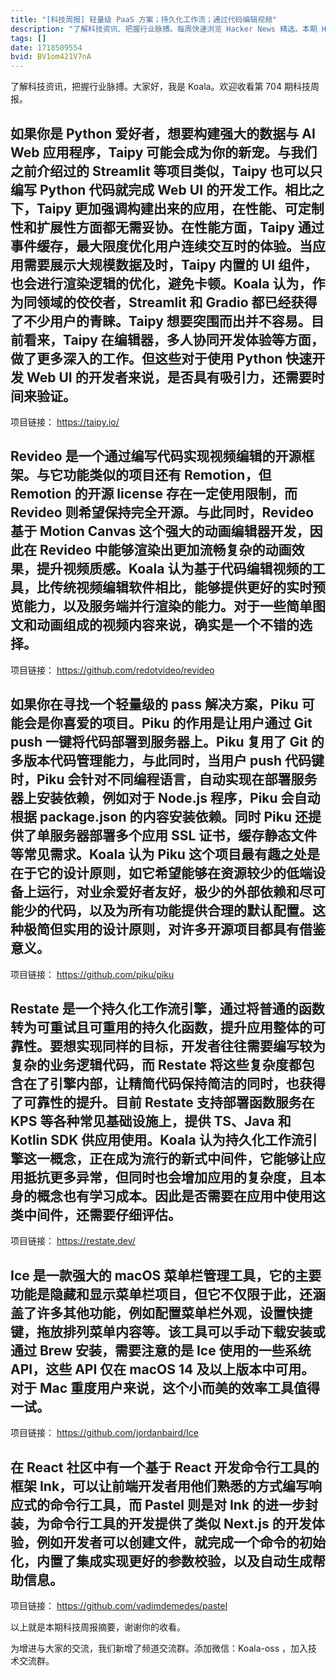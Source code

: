 ```yaml
---
title: "[科技周报] 轻量级 PaaS 方案；持久化工作流；通过代码编辑视频"
description: "了解科技资讯、把握行业脉搏。每周快速浏览 Hacker News 精选。本期 Hacker Newsletter 地址：https://mailchi.mp/hackernewsletter/704"
tags: []
date: 1718509554
bvid: BV1om421V7nA
---
```

了解科技资讯，把握行业脉搏。大家好，我是 Koala。欢迎收看第 704 期科技周报。

如果你是 Python 爱好者，想要构建强大的数据与 AI Web 应用程序，Taipy 可能会成为你的新宠。与我们之前介绍过的 Streamlit 等项目类似，Taipy 也可以只编写 Python 代码就完成 Web UI 的开发工作。相比之下，Taipy 更加强调构建出来的应用，在性能、可定制性和扩展性方面都无需妥协。在性能方面，Taipy 通过事件缓存，最大限度优化用户连续交互时的体验。当应用需要展示大规模数据及时，Taipy 内置的 UI 组件，也会进行渲染逻辑的优化，避免卡顿。Koala 认为，作为同领域的佼佼者，Streamlit 和 Gradio 都已经获得了不少用户的青睐。Taipy 想要突围而出并不容易。目前看来，Taipy 在编辑器，多人协同开发体验等方面，做了更多深入的工作。但这些对于使用 Python 快速开发 Web UI 的开发者来说，是否具有吸引力，还需要时间来验证。
---
项目链接： https://taipy.io/

Revideo 是一个通过编写代码实现视频编辑的开源框架。与它功能类似的项目还有 Remotion，但 Remotion 的开源 license 存在一定使用限制，而 Revideo 则希望保持完全开源。与此同时，Revideo 基于 Motion Canvas 这个强大的动画编辑器开发，因此在 Revideo 中能够渲染出更加流畅复杂的动画效果，提升视频质感。Koala 认为基于代码编辑视频的工具，比传统视频编辑软件相比，能够提供更好的实时预览能力，以及服务端并行渲染的能力。对于一些简单图文和动画组成的视频内容来说，确实是一个不错的选择。
---
项目链接： https://github.com/redotvideo/revideo

如果你在寻找一个轻量级的 pass 解决方案，Piku 可能会是你喜爱的项目。Piku 的作用是让用户通过 Git push 一键将代码部署到服务器上。Piku 复用了 Git 的多版本代码管理能力，与此同时，当用户 push 代码键时，Piku 会针对不同编程语言，自动实现在部署服务器上安装依赖，例如对于 Node.js 程序，Piku 会自动根据 package.json 的内容安装依赖。同时 Piku 还提供了单服务器部署多个应用 SSL 证书，缓存静态文件等常见需求。Koala 认为 Piku 这个项目最有趣之处是在于它的设计原则，如它希望能够在资源较少的低端设备上运行，对业余爱好者友好，极少的外部依赖和尽可能少的代码，以及为所有功能提供合理的默认配置。这种极简但实用的设计原则，对许多开源项目都具有借鉴意义。
---
项目链接： https://github.com/piku/piku

Restate 是一个持久化工作流引擎，通过将普通的函数转为可重试且可重用的持久化函数，提升应用整体的可靠性。要想实现同样的目标，开发者往往需要编写较为复杂的业务逻辑代码，而 Restate 将这些复杂度都包含在了引擎内部，让精简代码保持简洁的同时，也获得了可靠性的提升。目前 Restate 支持部署函数服务在 KPS 等各种常见基础设施上，提供 TS、Java 和 Kotlin SDK 供应用使用。Koala 认为持久化工作流引擎这一概念，正在成为流行的新式中间件，它能够让应用抵抗更多异常，但同时也会增加应用的复杂度，且本身的概念也有学习成本。因此是否需要在应用中使用这类中间件，还需要仔细评估。
---
项目链接： https://restate.dev/

Ice 是一款强大的 macOS 菜单栏管理工具，它的主要功能是隐藏和显示菜单栏项目，但它不仅限于此，还涵盖了许多其他功能，例如配置菜单栏外观，设置快捷键，拖放排列菜单内容等。该工具可以手动下载安装或通过 Brew 安装，需要注意的是 Ice 使用的一些系统 API，这些 API 仅在 macOS 14 及以上版本中可用。对于 Mac 重度用户来说，这个小而美的效率工具值得一试。
---
项目链接： https://github.com/jordanbaird/Ice

在 React 社区中有一个基于 React 开发命令行工具的框架 Ink，可以让前端开发者用他们熟悉的方式编写响应式的命令行工具，而 Pastel 则是对 Ink 的进一步封装，为命令行工具的开发提供了类似 Next.js 的开发体验，例如开发者可以创建文件，就完成一个命令的初始化，内置了集成实现更好的参数校验，以及自动生成帮助信息。
---
项目链接： https://github.com/vadimdemedes/pastel

以上就是本期科技周报摘要，谢谢你的收看。

为增进与大家的交流，我们新增了频道交流群。添加微信：Koala-oss ，加入技术交流群。


